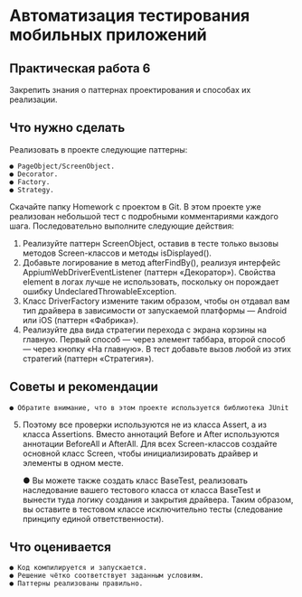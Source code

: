 # Автоматизация тестирования мобильных приложений

## Практическая работа 6 

Закрепить знания о паттернах проектирования и способах их реализации.

## Что нужно сделать

Реализовать в проекте следующие паттерны:

    ● PageObject/ScreenObject.
    ● Decorator.
    ● Factory.
    ● Strategy.

Скачайте папку Homework с проектом в Git. В этом проекте уже реализован
небольшой тест с подробными комментариями каждого шага.
Последовательно выполните следующие действия:
1. Реализуйте паттерн ScreenObject, оставив в тесте только вызовы
методов Screen-классов и методы isDisplayed().
2. Добавьте логирование в метод afterFindBy(), реализуя интерфейс
AppiumWebDriverEventListener (паттерн «Декоратор»). Свойства element
в логах лучше не использовать, поскольку он порождает ошибку
UndeclaredThrowableException.
3. Класс DriverFactory измените таким образом, чтобы он отдавал вам тип
драйвера в зависимости от запускаемой платформы — Android или iOS
(паттерн «Фабрика»).
4. Реализуйте два вида стратегии перехода с экрана корзины на главную.
Первый способ — через элемент таббара, второй способ — через кнопку
«На главную». В тест добавьте вызов любой из этих стратегий (паттерн
«Стратегия»).

## Советы и рекомендации
    ● Обратите внимание, что в этом проекте используется библиотека JUnit
5. Поэтому все проверки используются не из класса Assert, а из класса
Assertions. Вместо аннотаций Before и After используются аннотации
BeforeAll и AfterAll.
Для всех Screen-классов создайте основной класс Screen, чтобы
инициализировать драйвер и элементы в одном месте.

    ● Вы можете также создать класс BaseTest, реализовать наследование
вашего тестового класса от класса BaseTest и вынести туда логику
создания и закрытия драйвера. Таким образом, вы оставите в тестовом
классе исключительно тесты (следование принципу единой
ответственности).

## Что оценивается
    ● Код компилируется и запускается.
    ● Решение чётко соответствует заданным условиям.
    ● Паттерны реализованы правильно.
